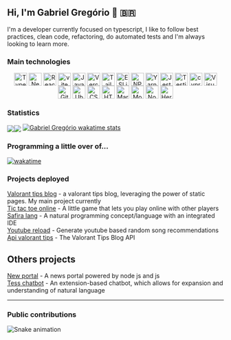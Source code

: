 ## Hi, I'm Gabriel Gregório 👋 <span>&#x1f1e7;&#x1f1f7;</span>
I'm a developer currently focused on typescript, I like to follow best practices, clean code, refactoring, do automated tests and I'm always looking to learn more.

### Main technologies
<p align="center">
<img align="center" alt="Typescript" height="30" src="https://img.shields.io/badge/TypeScript-007ACC?style=for-the-badge&logo=typescript&logoColor=white">  <img align="center" alt="Next JS" height="30" src="https://img.shields.io/badge/Next-black?style=for-the-badge&logo=next.js&logoColor=white">  <img align="center" alt="ReactJs" height="30" src="https://img.shields.io/badge/React-20232A?style=for-the-badge&logo=react&logoColor=61DAFB">  <img align="center" height="30" alt="vite" src="https://img.shields.io/badge/Vite-B73BFE?style=for-the-badge&logo=vite&logoColor=FFD62E"> <img align="center" alt="Javascript" height="30" src="https://img.shields.io/badge/JavaScript-F7DF1E?style=for-the-badge&logo=javascript&logoColor=black">    <img align="center" alt="Vercel" height="30" src="https://img.shields.io/badge/vercel-%23000000.svg?style=for-the-badge&logo=vercel&logoColor=white">
<img align="center" alt="TailwindCss" height="30" src="https://img.shields.io/badge/Tailwind_CSS-38B2AC?style=for-the-badge&logo=tailwind-css&logoColor=white"> <img align="center" alt="ESLint" height="30" src="https://img.shields.io/badge/ESLint-4B3263?style=for-the-badge&logo=eslint&logoColor=white"> <img align="center" alt="NPM" height="30" src="https://img.shields.io/badge/NPM-%23000000.svg?style=for-the-badge&logo=npm&logoColor=white"> <img align="center" alt="Yarn" height="30" src="https://img.shields.io/badge/yarn-%232C8EBB.svg?style=for-the-badge&logo=yarn&logoColor=white"> <img align="center" alt="Jest" height="30" src="https://img.shields.io/badge/-jest-%23C21325?style=for-the-badge&logo=jest&logoColor=white"> <img align="center" alt="Testing-Library" height="30" src="https://img.shields.io/badge/-TestingLibrary-%23E33332?style=for-the-badge&logo=testing-library&logoColor=white"> <img align="center" alt="cypress" height="30" src="https://img.shields.io/badge/-cypress-%23E5E5E5?style=for-the-badge&logo=cypress&logoColor=058a5e"> <img align="center" alt="Visual Studio Code" height="30" src="https://img.shields.io/badge/Visual%20Studio%20Code-0078d7.svg?style=for-the-badge&logo=visual-studio-code&logoColor=white"> <img align="center" alt="GitHub" height="30" src="https://img.shields.io/badge/github-%23121011.svg?style=for-the-badge&logo=github&logoColor=white">
<img align="center" alt="Ubuntu" height="30" src="https://img.shields.io/badge/Ubuntu-E95420?style=for-the-badge&logo=ubuntu&logoColor=white">
<img align="center" alt="CSS3" height="30" src="https://img.shields.io/badge/CSS3-1572B6?style=for-the-badge&logo=css3&logoColor=white">
<img align="center" alt="HTML5" height="30" src="https://img.shields.io/badge/HTML5-E34F26?style=for-the-badge&logo=html5&logoColor=white">
<img align="center" alt="Markdown" height="30" src="https://img.shields.io/badge/Markdown-000000?style=for-the-badge&logo=markdown&logoColor=white">
<img align="center" alt="Mongodb" height="30" src="https://img.shields.io/badge/MongoDB-4EA94B?style=for-the-badge&logo=mongodb&logoColor=white">
<img align="center" alt="Nodejs" height="30" src="https://img.shields.io/badge/Node.js-43853D?style=for-the-badge&logo=node.js&logoColor=white">
<img align="center" alt="Heroku" height="30" src="https://img.shields.io/badge/heroku-%23430098.svg?style=for-the-badge&logo=heroku&logoColor=white">
</p>

### Statistics

<a href="https://github.com/anuraghazra/github-readme-stats#customization"><img align="center" src="https://github-readme-stats.vercel.app/api/top-langs/?username=gabrielogregorio&theme=aura_dark&count_private=true&include_all_commits=true&langs_count=20&layout=compact&v=4" /></a><a href="https://github.com/anuraghazra/github-readme-stats#customization"><img align="center" src="https://github-readme-stats.vercel.app/api?username=gabrielogregorio&show_icons=true&theme=aura_dark&include_all_commits=true&count_private=true&v=4" /></a> 
[![Gabriel Gregório wakatime stats](https://github-readme-stats.vercel.app/api/wakatime?username=gabrielogregorio&show_icons=true&theme=aura_dark&include_all_commits=true&count_private=true&langs_count=7)](https://github.com/anuraghazra/github-readme-stats)


### Programming a little over of...

[![wakatime](https://wakatime.com/badge/user/7e6c6db0-9337-42cb-9507-4d4580997c1f.svg)](https://wakatime.com/@gabrielogregorio)

### Projects deployed

[Valorant tips blog](https://github.com/gabrielogregorio/valorant-tips) - a valorant tips blog, leveraging the power of static pages. My main project currently     
[Tic tac toe online](https://github.com/gabrielogregorio/tic-tac-toe-online/blob/main/README.md) - A little game that lets you play online with other players     
[Safira lang](https://github.com/gabrielogregorio/safira) - A natural programming concept/language with an integrated IDE    
[Youtube reload](https://github.com/gabrielogregorio/youtube-reload) - Generate youtube based random song recommendations     
[Api valorant tips](https://github.com/gabrielogregorio/valorant-tips-api) - The Valorant Tips Blog API     

## Others projects

[New portal](https://github.com/gabrielogregorio/news-blog) - A news portal powered by node js and js    
[Tess chatbot](https://github.com/gabrielogregorio/tereza) - An extension-based chatbot, which allows for expansion and understanding of natural language      

---------


### Public contributions

![Snake animation](https://github.com/gabrielogregorio/gabrielogregorio/blob/output/github-contribution-grid-snake.svg)
  
